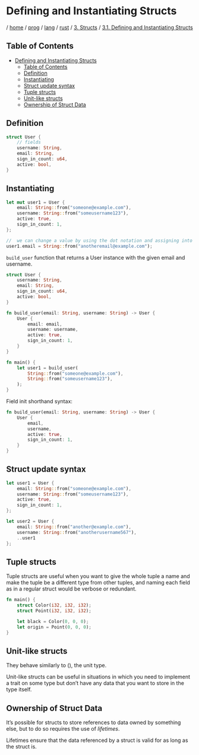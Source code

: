 # Defining and Instantiating Structs

/ [home](/README.md) / [prog](/prog/README.md) / [lang](/prog/lang/README.md) / [rust](/prog/lang/rust/README.md) / [3. Structs](/prog/lang/rust/3_structs/README.md) / [3.1. Defining and Instantiating Structs](/prog/lang/rust/3_structs/3.1_defining_and_instantiating_structs.md)

## Table of Contents

- [Defining and Instantiating Structs](#defining-and-instantiating-structs)
  - [Table of Contents](#table-of-contents)
  - [Definition](#definition)
  - [Instantiating](#instantiating)
  - [Struct update syntax](#struct-update-syntax)
  - [Tuple structs](#tuple-structs)
  - [Unit-like structs](#unit-like-structs)
  - [Ownership of Struct Data](#ownership-of-struct-data)

## Definition

```rust
struct User {
    // fields
    username: String,
    email: String,
    sign_in_count: u64,
    active: bool,
}
```

## Instantiating

```rust
let mut user1 = User {
    email: String::from("someone@example.com"),
    username: String::from("someusername123"),
    active: true,
    sign_in_count: 1,
};

//  we can change a value by using the dot notation and assigning into a particular field
user1.email = String::from("anotheremail@example.com");
```

`build_user` function that returns a User instance with the given email and username.

```rust
struct User {
    username: String,
    email: String,
    sign_in_count: u64,
    active: bool,
}

fn build_user(email: String, username: String) -> User {
    User {
        email: email,
        username: username,
        active: true,
        sign_in_count: 1,
    }
}

fn main() {
    let user1 = build_user(
        String::from("someone@example.com"),
        String::from("someusername123"),
    );
}
```

Field init shorthand syntax:

```rust
fn build_user(email: String, username: String) -> User {
    User {
        email,
        username,
        active: true,
        sign_in_count: 1,
    }
}
```

## Struct update syntax

```rust
let user1 = User {
    email: String::from("someone@example.com"),
    username: String::from("someusername123"),
    active: true,
    sign_in_count: 1,
};

let user2 = User {
    email: String::from("another@example.com"),
    username: String::from("anotherusername567"),
    ..user1
};
```

## Tuple structs

Tuple structs are useful when you want to give the whole tuple a name and make the tuple be a different type from other tuples, and naming each field as in a regular struct would be verbose or redundant.

```rust
fn main() {
    struct Color(i32, i32, i32);
    struct Point(i32, i32, i32);

    let black = Color(0, 0, 0);
    let origin = Point(0, 0, 0);
}
```

## Unit-like structs

They behave similarly to (), the unit type.

Unit-like structs can be useful in situations in which you need to implement a trait on some type but don’t have any data that you want to store in the type itself.

## Ownership of Struct Data

It’s possible for structs to store references to data owned by something else, but to do so requires the use of *lifetimes*.

Lifetimes ensure that the data referenced by a struct is valid for as long as the struct is.
